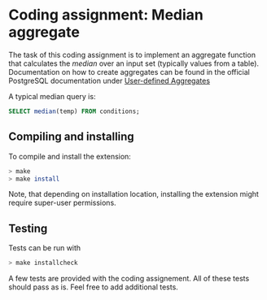 # Coding assignment: Median aggregate

The task of this coding assignment is to implement an aggregate
function that calculates the *median* over an input set (typically
values from a table). Documentation on how to create aggregates can be
found in the official PostgreSQL documentation under [User-defined
Aggregates](https://www.postgresql.org/docs/current/static/xaggr.html)


A typical median query is:

```sql
SELECT median(temp) FROM conditions;
```

## Compiling and installing

To compile and install the extension:

```bash
> make
> make install
```

Note, that depending on installation location, installing the
extension might require super-user permissions.

## Testing

Tests can be run with

```bash
> make installcheck
```

A few tests are provided with the coding assignement. All of these
tests should pass as is. Feel free to add additional tests.
